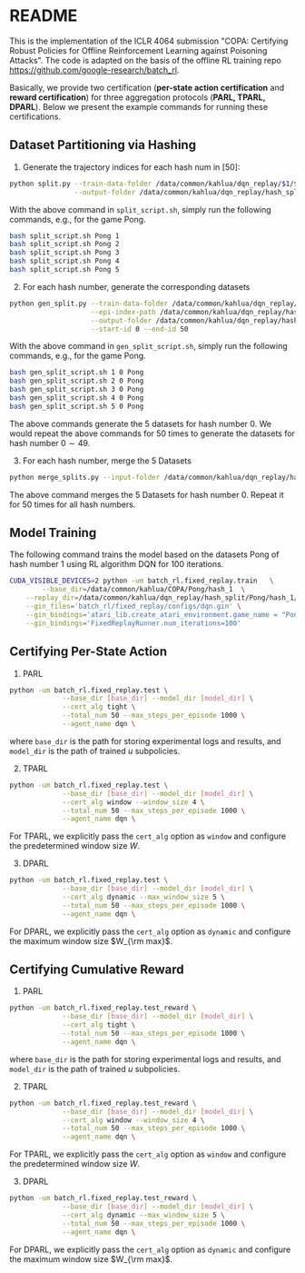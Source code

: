 # README

This is the implementation of the ICLR 4064 submission "COPA: Certifying Robust Policies for Offline Reinforcement Learning against Poisoning Attacks". The code is adapted on the basis of the offline RL training repo https://github.com/google-research/batch_rl.

Basically, we provide two certification (**per-state action certification** and **reward certification**) for three aggregation protocols (**PARL, TPARL, DPARL**). Below we present the example commands for running these certifications.

## Dataset Partitioning via Hashing

1. Generate the trajectory indices for each hash num in $[50]$: 

```bash
python split.py --train-data-folder /data/common/kahlua/dqn_replay/$1/$2/replay_logs \
                --output-folder /data/common/kahlua/dqn_replay/hash_split/$1_$2
```

With the above command in ``split_script.sh``, simply run the following commands, e.g., for the game Pong.

```bash
bash split_script.sh Pong 1
bash split_script.sh Pong 2
bash split_script.sh Pong 3
bash split_script.sh Pong 4
bash split_script.sh Pong 5
```

2. For each hash number, generate the corresponding datasets

```bash
python gen_split.py --train-data-folder /data/common/kahlua/dqn_replay/$3/$1/replay_logs \
                    --epi-index-path /data/common/kahlua/dqn_replay/hash_split/$3_$1/partition_$2.pt \
                    --output-folder /data/common/kahlua/dqn_replay/hash_split/$3_$1/dataset/hash_$2 \
                    --start-id 0 --end-id 50
```

With the above command in ``gen_split_script.sh``, simply run the following commands, e.g., for the game Pong.

```bash
bash gen_split_script.sh 1 0 Pong
bash gen_split_script.sh 2 0 Pong
bash gen_split_script.sh 3 0 Pong
bash gen_split_script.sh 4 0 Pong
bash gen_split_script.sh 5 0 Pong
```

The above commands generate the $5$ datasets for hash number $0$. We would repeat the above commands for $50$ times to generate the datasets for hash number $0\sim49$.

3. For each hash number, merge the $5$ Datasets

```bash
python merge_splits.py --input-folder /data/common/kahlua/dqn_replay/hash_split/Pong --hash-num 0
```

The above command merges the $5$ Datasets for hash number $0$. Repeat it for $50$ times for all hash numbers.

## Model Training

The following command trains the model based on the datasets Pong of hash number $1$ using RL algorithm DQN for $100$ iterations.

```bash
CUDA_VISIBLE_DEVICES=2 python -um batch_rl.fixed_replay.train   \
		--base_dir=/data/common/kahlua/COPA/Pong/hash_1  \
    --replay_dir=/data/common/kahlua/dqn_replay/hash_split/Pong/hash_1/ \
    --gin_files='batch_rl/fixed_replay/configs/dqn.gin' \
    --gin_bindings='atari_lib.create_atari_environment.game_name = "Pong"' \
    --gin_bindings='FixedReplayRunner.num_iterations=100'
```

## Certifying Per-State Action

1. PARL

```bash
python -um batch_rl.fixed_replay.test \
			 --base_dir [base_dir] --model_dir [model_dir] \
			 --cert_alg tight \
			 --total_num 50 --max_steps_per_episode 1000 \
			 --agent_name dqn \                                                                                                                             			 --gin_files='copa/fixed_replay/configs/dqn.gin' \                                                                                                                                 			  --gin_bindings='atari_lib.create_atari_environment.game_name = "Freeway"'
```

where `base_dir` is the path for storing experimental logs and results, and `model_dir` is the path of trained $u$ subpolicies.

2. TPARL

```bash
python -um batch_rl.fixed_replay.test \
			 --base_dir [base_dir] --model_dir [model_dir] \
			 --cert_alg window --window_size 4 \
			 --total_num 50 --max_steps_per_episode 1000 \
			 --agent_name dqn \                                                                                                                             			 --gin_files='copa/fixed_replay/configs/dqn.gin' \                                                                                                                                 			  --gin_bindings='atari_lib.create_atari_environment.game_name = "Freeway"'
```

For TPARL, we explicitly pass the `cert_alg` option as `window` and configure the predetermined window size $W$.

3. DPARL

```bash
python -um batch_rl.fixed_replay.test \
			 --base_dir [base_dir] --model_dir [model_dir] \
			 --cert_alg dynamic --max_window_size 5 \
			 --total_num 50 --max_steps_per_episode 1000 \
			 --agent_name dqn \                                                                                                                             			 --gin_files='copa/fixed_replay/configs/dqn.gin' \                                                                                                                                 			  --gin_bindings='atari_lib.create_atari_environment.game_name = "Freeway"'
```

For DPARL, we explicitly pass the `cert_alg` option as `dynamic` and configure the maximum window size $W_{\rm max}$.

## Certifying Cumulative Reward

1. PARL

```bash
python -um batch_rl.fixed_replay.test_reward \
			 --base_dir [base_dir] --model_dir [model_dir] \
			 --cert_alg tight \
			 --total_num 50 --max_steps_per_episode 1000 \
			 --agent_name dqn \                                                                                                                             			 --gin_files='copa/fixed_replay/configs/dqn.gin' \                                                                                                                                 			  --gin_bindings='atari_lib.create_atari_environment.game_name = "Freeway"'
```

where `base_dir` is the path for storing experimental logs and results, and `model_dir` is the path of trained $u$ subpolicies.

2. TPARL

```bash
python -um batch_rl.fixed_replay.test_reward \
			 --base_dir [base_dir] --model_dir [model_dir] \
			 --cert_alg window --window_size 4 \
			 --total_num 50 --max_steps_per_episode 1000 \
			 --agent_name dqn \                                                                                                                             			 --gin_files='copa/fixed_replay/configs/dqn.gin' \                                                                                                                                 			  --gin_bindings='atari_lib.create_atari_environment.game_name = "Freeway"'
```

For TPARL, we explicitly pass the `cert_alg` option as `window` and configure the predetermined window size $W$.

3. DPARL

```bash
python -um batch_rl.fixed_replay.test_reward \
			 --base_dir [base_dir] --model_dir [model_dir] \
			 --cert_alg dynamic --max_window_size 5 \
			 --total_num 50 --max_steps_per_episode 1000 \
			 --agent_name dqn \                                                                                                                             			 --gin_files='copa/fixed_replay/configs/dqn.gin' \                                                                                                                                 			  --gin_bindings='atari_lib.create_atari_environment.game_name = "Freeway"'
```

For DPARL, we explicitly pass the `cert_alg` option as `dynamic` and configure the maximum window size $W_{\rm max}$.
